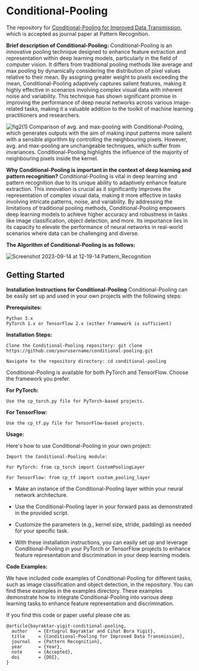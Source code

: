 # Conditional-Pooling
The repository for [Conditional-Pooling for Improved Data Transmission](), which is accepted as journal paper at Pattern Recognition. 

__Brief description of Conditional-Pooling:__ Conditional-Pooling is an innovative pooling technique designed to enhance feature extraction and representation within deep learning models, particularly in the field of computer vision. It differs from traditional pooling methods like average and max pooling by dynamically considering the distribution of pixel values relative to their mean. By assigning greater weight to pixels exceeding the mean, Conditional-Pooling adaptively captures salient features, making it highly effective in scenarios involving complex visual data with inherent noise and variability. This technique has shown significant promise in improving the performance of deep neural networks across various image-related tasks, making it a valuable addition to the toolkit of machine learning practitioners and researchers.

![fig2(1)](https://github.com/bayraktare/conditional_pooling/assets/17570285/b3659949-a262-4e04-9000-5d27ab4a8005)
Comparison of avg. and max-pooling with Conditional-Pooling, which generates outputs with the aim of making input patterns more salient with a sensible algorithm by controlling the neighbouring pixels. However, avg. and max-pooling are unchangeable techniques, which suffer from invariances. Conditional-Pooling highlights the influence of the majority of neighbouring pixels inside the kernel.


__Why Conditional-Pooling is important in the context of deep learning and pattern recognition?__ Conditional-Pooling is vital in deep learning and pattern recognition due to its unique ability to adaptively enhance feature extraction. This innovation is crucial as it significantly improves the representation of complex visual data, making it more effective in tasks involving intricate patterns, noise, and variability. By addressing the limitations of traditional pooling methods, Conditional-Pooling empowers deep learning models to achieve higher accuracy and robustness in tasks like image classification, object detection, and more. Its importance lies in its capacity to elevate the performance of neural networks in real-world scenarios where data can be challenging and diverse.

__The Algorithm of Conditional-Pooling is as follows:__

![Screenshot 2023-09-14 at 12-19-14 Pattern_Recognition](https://github.com/bayraktare/conditional_pooling/assets/17570285/4c21ff79-9a78-4868-a7c8-35e3265ce40b)


## Getting Started
__Installation Instructions for Conditional-Pooling__
Conditional-Pooling can be easily set up and used in your own projects with the following steps:

__Prerequisites:__

    Python 3.x
    PyTorch 1.x or TensorFlow 2.x (either framework is sufficient)

__Installation Steps:__

    Clone the Conditional-Pooling repository: git clone https://github.com/yourusername/conditional-pooling.git

    Navigate to the repository directory: cd conditional-pooling

Conditional-Pooling is available for both PyTorch and TensorFlow. Choose the framework you prefer.

__For PyTorch:__

    Use the cp_torch.py file for PyTorch-based projects.

__For TensorFlow:__

    Use the cp_tf.py file for TensorFlow-based projects.

__Usage:__

Here's how to use Conditional-Pooling in your own project:

    Import the Conditional-Pooling module: 

    For PyTorch: from cp_torch import CustomPoolingLayer

    For TensorFlow: from cp_tf import custom_pooling_layer

- Make an instance of the Conditional-Pooling layer within your neural network architecture.

- Use the Conditional-Pooling layer in your forward pass as demonstrated in the provided script.

- Customize the parameters (e.g., kernel size, stride, padding) as needed for your specific task.

- With these installation instructions, you can easily set up and leverage Conditional-Pooling in your PyTorch or TensorFlow projects to enhance feature representation and discrimination in your deep learning models.

__Code Examples:__

We have included code examples of Conditional-Pooling for different tasks, such as image classification and object detection, in the repository. You can find these examples in the examples directory. These examples demonstrate how to integrate Conditional-Pooling into various deep learning tasks to enhance feature representation and discrimination.

If you find this code or paper useful please cite as:

    @article{bayraktar-yigit-conditional-pooling,
      author    = {Ertugrul Bayraktar and Cihat Bora Yigit},
      title     = {Conditional-Pooling for Improved Data Transmission},
      journal   = {Pattern Recognition},
      year      = {Year},
      note      = {Accepted},
      doi       = {DOI},
    }

  
  


    
